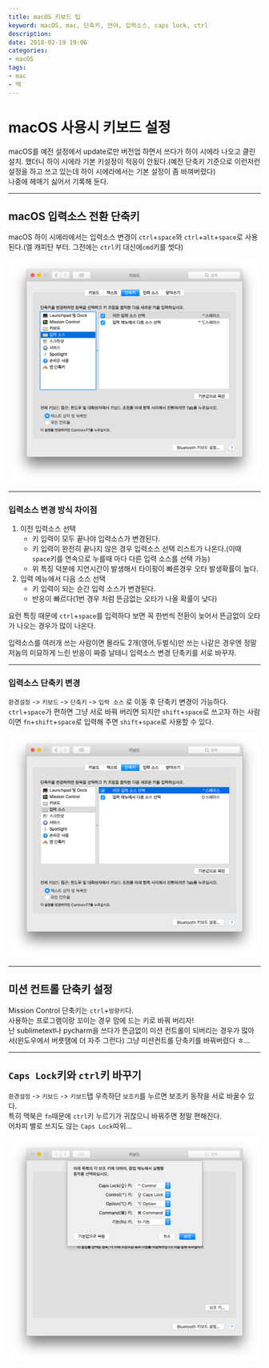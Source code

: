 ```yaml
---
title: macOS 키보드 팁
keyword: macOS, mac, 단축키, 언어, 입력소스, caps lock, ctrl
description: 
date: 2018-02-19 19:06
categories:
- macOS
tags:
- mac
- 맥
---
```

# macOS 사용시 키보드 설정
macOS를 예전 설정에서 update로만 버전업 하면서 쓰다가 하이 시에라 나오고 클린설치. 했더니 하이 시에라 기본 키설정이 적응이 안됬다.(예전 단축키 기준으로 이런저런 설정을 하고 쓰고 있는데 하이 시에라에서는 기본 설정이 좀 바껴버렸다)  
나중에 헤매기 싫어서 기록해 둔다.

---

## macOS 입력소스 전환 단축키

macOS 하이 시에라에서는 입력소스 변경이 `ctrl`+`space`와 `ctrl`+`alt`+`space`로 사용된다.(엘 캐피탄 부터. 그전에는 `ctrl`키 대신에`cmd`키를 썻다)

![macOS 에서의 입력소스 전환 설정화면1](/assets/post_img/mac/2018-02-19-1.png)

---

### 입력소스 변경 방식 차이점

1. 이전 입력소스 선택
    - 키 입력이 모두 끝나야 입력소스가 변경된다.
    - 키 입력이 완전히 끝나지 않은 경우 입력소스 선택 리스트가 나온다.(이때 `space`키를 연속으로 누를때 마다 다른 입력 소스를 선택 가능)
    - 위 특징 덕분에 지연시간이 발생해서 타이핑이 빠른경우 오타 발생확률이 높다.
2. 입력 메뉴에서 다음 소스 선택
    - 키 입력이 되는 순간 입력 소스가 변경된다.
    - 반응이 빠르다(1번 경우 처럼 뜬금없는 오타가 나올 확률이 낮다)

요런 특징 때문에 `ctrl`+`space`를 입력하다 보면 꼭 한번씩 전환이 늦어서 뜬금없이 오타가 나오는 경우가 많이 나온다.

입력소스를 여러개 쓰는 사람이면 몰라도 2개(영어,두벌식)만 쓰는 나같은 경우엔 정말 저놈의 미묘하게 느린 반응이 짜증 날테니 입력소스 변경 단축키를 서로 바꾸자.

---

### 입력소스 단축키 변경

`환경설정` -> `키보드` -> `단축키` -> `입력 소스` 로 이동 후 단축키 변경이 가능하다.  
`ctrl`+`space`가 편하면 그냥 서로 바꿔 버리면 되지만 `shift`+`space`로 쓰고자 하는 사람이면 `fn`+`shift`+`space`로 입력해 주면 `shift`+`space`로 사용할 수 있다.

![macOS 에서의 입력소스 전환 설정화면2](/assets/post_img/mac/2018-02-19-2.png)

---

## 미션 컨트롤 단축키 설정

Mission Control 단축키는 `ctrl`+`방향키`다.  
사용하는 프로그램이랑 꼬이는 경우 맘에 드는 키로 바꿔 버리자!  
난 sublimetext나 pycharm을 쓰다가 뜬금없이 미션 컨트롤이 되버리는 경우가 많아서(윈도우에서 버릇땜에 더 자주 그런다) 그냥 미션컨트롤 단축키를 바꿔버렸다 ㅎ...

---

## `Caps Lock`키와 `ctrl`키 바꾸기

`환경설정` -> `키보드` -> `키보드`탭 우측하단 `보조키`를 누르면 보조키 동작을 서로 바꿀수 있다.  
특히 맥북은 `fn`때문에 `ctrl`키 누르기가 귀찮으니 바꿔주면 정말 편해진다.  
어차피 별로 쓰지도 않는 `Caps Lock`따위...

![macOS 에서의 보조키 설정 변경화면](/assets/post_img/mac/2018-02-19-3.png)
